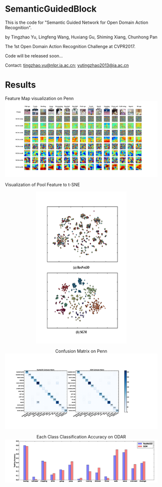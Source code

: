# SemanticGuidedBlock

This is the code for "Semantic Guided Network for Open Domain Action Recognition".

by Tingzhao Yu, Lingfeng Wang, Huxiang Gu, Shiming Xiang, Chunhong Pan

The 1st Open Domain Action Recognition Challenge at CVPR2017.


Code will be released soon...


Contact: tingzhao.yu@nlpr.ia.ac.cn; yutingzhao2013@ia.ac.cn



# Results

Feature Map visualization on Penn 
![Alt text](https://github.com/Tsingzao/SemanticGuidedBlock/blob/master/result/visual_penn.png)

Visualization of Pool Feature to t-SNE 

<div align=center><img width="300" height="500" src="https://github.com/Tsingzao/SemanticGuidedBlock/blob/master/result/visual_pool.png"/>

Confusion Matrix on Penn 
![Alt text](https://github.com/Tsingzao/SemanticGuidedBlock/blob/master/result/penn_confusion.png)

Each Class Classification Accuracy on ODAR 
![Alt text](https://github.com/Tsingzao/SemanticGuidedBlock/blob/master/result/odar_new.png)
